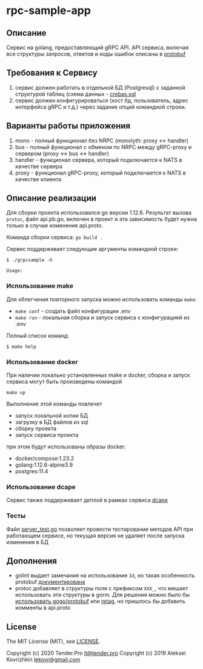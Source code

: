 # rpc-sample-app

## Описание

Сервис на golang, предоставляющий gRPC API. API сервиса, включая все структуры запросов, ответов и коды ошибок описаны в [protobuf](api/pb/api.proto)

## Требования к Сервису

1. сервис должен работать в отдельной БД (Postgresql) с заданной структурой таблиц (схема данных - [crebas.sql](sql/crebas.sql)
2. сервис должен конфигурироваться (хост бд, пользователь, адрес интерфейса gRPC и т.д.) через задание опций командной строки. 

## Варианты работы приложения

1. mono - полный функционал без NRPC (monolyth: proxy <-> handler)
2. bus - полный функционал с обменом по NRPC между gRPC-proxy и сервером (proxy <-> bus <-> handler)
3. handler - функционал сервера, который подключается к NATS в качестве сервера
4. proxy - функционал gRPC-proxy, который подключается к NATS в качестве клиента

## Описание реализации

Для сборки проекта использовался go версии 1.12.6. Результат вызова `protoc`, файл api.pb.go, включен в проект и эта зависимость будет нужна только в случае изменения api.proto.

Команда сборки сервиса: `go build .`

Сервис поддерживает следующие аргументы командной строки:
```
$ ./grpcsample -h

Usage:

```

### Использование make

Для облегчения повторного запуска можно использовать команды `make`:
* `make conf` - создать файл конфигурации .env
* `make run` - локальная сборка и запуск сервиса с конфигурацией из .env

Полный список команд:
```
$ make help

```

### Использование docker

При наличии локально установленных make и docker, сборка и запуск сервиса могут быть произведены командой
```
make up
```
Выполнение этой команды повлечет
* запуск локальной копии БД
* загрузку в БД файлов из sql
* сборку проекта
* запуск сервиса проекта

при этом будут использованы образы docker:
* docker/compose:1.23.2
* golang:1.12.6-alpine3.9
* postgres:11.4

### Использование dcape

Сервис также поддерживает деплой в рамках сервиса [dcape](https://github.com/dopos/dcape)

### Тесты

Файл [server_test.go](server_test.go) позволяет провести тестирование методов API при работающем сервисе, но текущая версия не удаляет после запуска изменения в БД

## Дополнения

* golint выдает замечания на использование `Id`, но такая особенность protobuf [документирована](https://github.com/golang/protobuf/issues/73#issuecomment-138699104)
* protoc добавляет в структуры поля с префиксом `XXX_`, что мешает использовать эти структуры в gorm. Для решения можно было бы [использовать gogo/protobuf](https://github.com/golang/protobuf/issues/52#issuecomment-284219742) или [retag](https://github.com/golang/protobuf/issues/52#issuecomment-295596893), но пришлось бы добавить комменты в api.proto

## License

The MIT License (MIT), see [LICENSE](LICENSE).

Copyright (c) 2020 Tender.Pro <it@tender.pro>
Copyright (c) 2019 Aleksei Kovrizhkin <lekovr@gmail.com>
